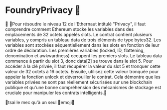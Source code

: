 # FoundryPrivacy 🚀

🚀
🚀Pour résoudre le niveau 12 de l'Ethernaut intitulé "Privacy", il faut comprendre comment Ethereum stocke les variables dans des emplacements de 32 octets appelés slots. Le contrat contient plusieurs variables, y compris un tableau data de trois éléments de type bytes32. Les variables sont stockées séquentiellement dans les slots en fonction de leur ordre de déclaration. Les premières variables (locked, ID, flattening, denomination et awkwardness) occupent les premiers slots. Le tableau data commence à partir du slot 3, donc data[2] se trouve dans le slot 5. Pour accéder à la clé privée, il faut récupérer la valeur du slot 5 et tronquer cette valeur de 32 octets à 16 octets. Ensuite, utilisez cette valeur tronquée pour appeler la fonction unlock et déverrouiller le contrat. Cela démontre que les variables privées ne sont pas réellement sécurisées sur une blockchain publique et qu'une bonne compréhension des mécanismes de stockage est cruciale pour manipuler les contrats intelligents.🚀

🚀tsai le mec qu'à un seul 🚀emoji🚀
